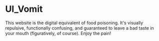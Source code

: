 # UI_Vomit
This website is the digital equivalent of food poisoning. It's visually repulsive, functionally confusing, and guaranteed to leave a bad taste in your mouth (figuratively, of course). Enjoy the pain!
